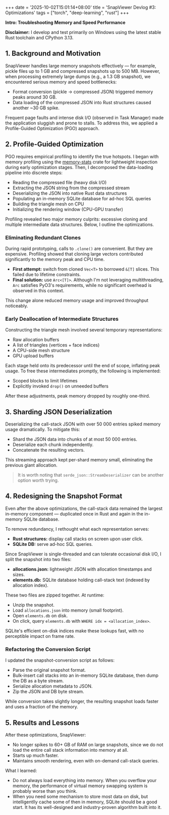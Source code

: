 +++
date = '2025-10-02T15:01:14+08:00'
title = 'SnapViewer Devlog #3: Optimizations'
tags = ["torch", "deep-learning", "rust"]
+++

**Intro: Troubleshooting Memory and Speed Performance**

**Disclaimer:** I develop and test primarily on Windows using the latest stable Rust toolchain and CPython 3.13.

## 1. Background and Motivation

SnapViewer handles large memory snapshots effectively — for example, pickle files up to 1 GB and compressed snapshots up to 500 MB. However, when processing extremely large dumps (e.g., a 1.3 GB snapshot), we encountered serious memory and speed bottlenecks:

- Format conversion (pickle → compressed JSON) triggered memory peaks around 30 GB.
- Data loading of the compressed JSON into Rust structures caused another ~30 GB spike.

Frequent page faults and intense disk I/O (observed in Task Manager) made the application sluggish and prone to stalls. To address this, we applied a Profile-Guided Optimization (PGO) approach.

## 2. Profile-Guided Optimization

PGO requires empirical profiling to identify the true hotspots. I began with memory profiling using the [memory-stats](https://crates.io/crates/memory-stats) crate for lightweight inspection during early optimization stages. Then, I decomposed the data-loading pipeline into discrete steps:

- Reading the compressed file (heavy disk I/O)
- Extracting the JSON string from the compressed stream
- Deserializing the JSON into native Rust data structures
- Populating an in-memory SQLite database for ad-hoc SQL queries
- Building the triangle mesh on CPU
- Initializing the rendering window (CPU-GPU transfer)

Profiling revealed two major memory culprits: excessive cloning and multiple intermediate data structures. Below, I outline the optimizations.

### Eliminating Redundant Clones

During rapid prototyping, calls to `.clone()` are convenient. But they are expensive. Profiling showed that cloning large vectors contributed significantly to the memory peak and CPU time.

- **First attempt:** switch from cloned `Vec<T>` to borrowed `&[T]` slices. This failed due to lifetime constraints.
- **Final solution:** use `Arc<[T]>`. Although I'm not leveraging multithreading, `Arc` satisfies PyO3's requirements, while no significant overhead is observed in this context.

This change alone reduced memory usage and improved throughput noticeably.

### Early Deallocation of Intermediate Structures

Constructing the triangle mesh involved several temporary representations:

- Raw allocation buffers
- A list of triangles (vertices + face indices)
- A CPU-side mesh structure
- GPU upload buffers

Each stage held onto its predecessor until the end of scope, inflating peak usage. To free these intermediates promptly, the following is implemented:

- Scoped blocks to limit lifetimes
- Explicitly invoked `drop()` on unneeded buffers

After these adjustments, peak memory dropped by roughly one-third.

## 3. Sharding JSON Deserialization

Deserializing the call-stack JSON with over 50 000 entries spiked memory usage dramatically. To mitigate this:

- Shard the JSON data into chunks of at most 50 000 entries.
- Deserialize each chunk independently.
- Concatenate the resulting vectors.

This streaming approach kept per-shard memory small, eliminating the previous giant allocation.

> It is worth noting that `serde_json::StreamDeserializer` can be another option worth trying.

## 4. Redesigning the Snapshot Format

Even after the above optimizations, the call-stack data remained the largest in-memory component — duplicated once in Rust and again in the in-memory SQLite database.

To remove redundancy, I rethought what each representation serves:

- **Rust structures:** display call stacks on screen upon user click.
- **SQLite DB:** serve ad-hoc SQL queries.

Since SnapViewer is single-threaded and can tolerate occasional disk I/O, I split the snapshot into two files:

- **allocations.json:** lightweight JSON with allocation timestamps and sizes.
- **elements.db:** SQLite database holding call-stack text (indexed by allocation index).

These two files are zipped together. At runtime:

- Unzip the snapshot.
- Load `allocations.json` into memory (small footprint).
- Open `elements.db` on disk.
- On click, query `elements.db` with `WHERE idx = <allocation_index>`.

SQLite's efficient on-disk indices make these lookups fast, with no perceptible impact on frame rate.

### Refactoring the Conversion Script

I updated the snapshot-conversion script as follows:

- Parse the original snapshot format.
- Bulk-insert call stacks into an in-memory SQLite database, then dump the DB as a byte stream.
- Serialize allocation metadata to JSON.
- Zip the JSON and DB byte stream.

While conversion takes slightly longer, the resulting snapshot loads faster and uses a fraction of the memory.

## 5. Results and Lessons

After these optimizations, SnapViewer:

- No longer spikes to 60+ GB of RAM on large snapshots, since we do not load the entire call stack information into memory at all.
- Starts up much faster.
- Maintains smooth rendering, even with on-demand call-stack queries.

What I learned:

- Do not always load everything into memory. When you overflow your memory, the performance of virtual memory swapping system is probably worse than you think.
- When you need some mechanism to store most data on disk, but intelligentlly cache some of then in memory, SQLite should be a good start. It has its well-designed and industry-proven algorithm built into it.